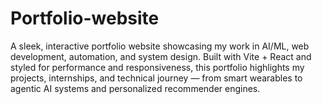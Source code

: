 # Portfolio-website
A sleek, interactive portfolio website showcasing my work in AI/ML, web development, automation, and system design. Built with Vite + React and styled for performance and responsiveness, this portfolio highlights my projects, internships, and technical journey — from smart wearables to agentic AI systems and personalized recommender engines.
